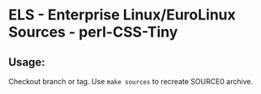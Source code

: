 # ELS - Enterprise Linux/EuroLinux Sources - perl-CSS-Tiny
 
## Usage:
  Checkout branch or tag. Use `make sources` to recreate  SOURCE0 archive.
